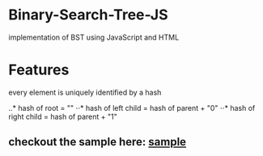 # Binary-Search-Tree-JS
implementation of BST using JavaScript and HTML

# Features
every element is uniquely identified by a hash

..* hash of root = ""
⋅⋅* hash of left child = hash of parent + "0"
⋅⋅* hash of right child = hash of parent + "1"

## checkout the sample here: [sample](https://binary-search-tree-js.herokuapp.com/)
